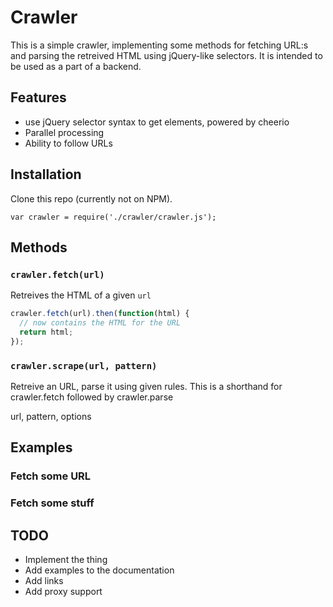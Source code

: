 # Crawler 

This is a simple crawler, implementing some methods for fetching URL:s and parsing the retreived HTML using jQuery-like selectors. It is intended to be used as a part of a backend.


## Features
- use jQuery selector syntax to get elements, powered by cheerio
- Parallel processing
- Ability to follow URLs


## Installation 
Clone this repo (currently not on NPM).

```
var crawler = require('./crawler/crawler.js');
```


## Methods


### `crawler.fetch(url)`

Retreives the HTML of a given `url`

```js
crawler.fetch(url).then(function(html) {
  // now contains the HTML for the URL
  return html;
});
```


### `crawler.scrape(url, pattern)`
Retreive an URL, parse it using given rules. This is a shorthand for crawler.fetch followed by crawler.parse

url, pattern, options 




## Examples

### Fetch some URL

### Fetch some stuff 




## TODO
- Implement the thing
- Add examples to the documentation 
- Add links
- Add proxy support 
